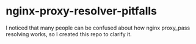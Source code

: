 # nginx-proxy-resolver-pitfalls
I noticed that many people can be confused about how nginx proxy_pass resolving works, so I created this repo to clarify it.

